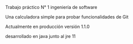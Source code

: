 Trabajo práctico N° 1 ingeniería de software

Una calculadora simple para probar funcionalidades de Git

Actualmente en producción versión 1.1.0

desarrollado en java junto al jre 11
